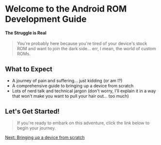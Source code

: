 **Welcome to the Android ROM Development Guide**
==============================================

#### The Struggle is Real

> You're probably here because you're tired of your device's stock ROM and want to join the dark side... err, I mean, the world of custom ROMs.

**What to Expect**
-----------------

* A journey of pain and suffering... just kidding (or am I?)
* A comprehensive guide to bringing up a device from scratch
* Lots of nerd talk and technical jargon (don't worry, I'll explain it in a way that won't make you want to pull your hair out... too much)

**Let's Get Started!**
----------------------

> If you're ready to embark on this adventure, click the link below to begin your journey.

[Next: Bringing up a device from scratch](./Episode-1/bringup.md)